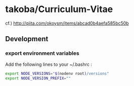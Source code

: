 takoba/Curriculum-Vitae
=====================

cf.) http://qiita.com/okoysm/items/abcad0b4aefa585bc50b


## Development

### export environment variables

Add the following lines to your ~/.bashrc :

```bash
export NODE_VERSIONS="$(nodenv root)/versions"
export NODE_VERSION_PREFIX=""
```


